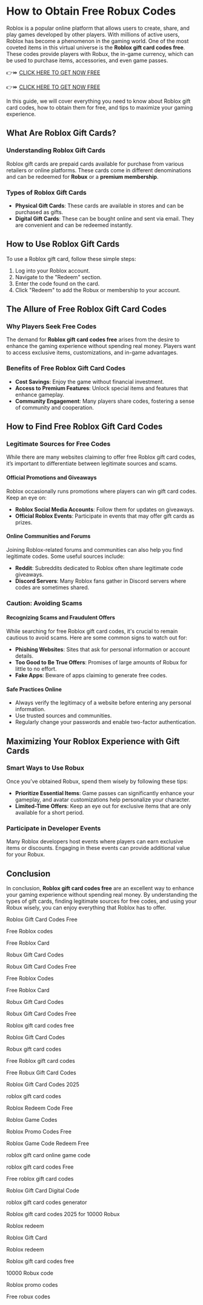 # How to Obtain Free Robux Codes

Roblox is a popular online platform that allows users to create, share, and play games developed by other players. With millions of active users, Roblox has become a phenomenon in the gaming world. One of the most coveted items in this virtual universe is the **Roblox gift card codes free**. These codes provide players with Robux, the in-game currency, which can be used to purchase items, accessories, and even game passes.

👉⏩ [CLICK HERE TO GET NOW FREE](https://suberapps.com/uploads/data/000/950/493/original/1_All_In_One_Gift_Card.html)

👉⏩ [CLICK HERE TO GET NOW FREE](https://suberapps.com/uploads/data/000/950/493/original/1_All_In_One_Gift_Card.html)

In this guide, we will cover everything you need to know about Roblox gift card codes, how to obtain them for free, and tips to maximize your gaming experience.

## What Are Roblox Gift Cards?

### Understanding Roblox Gift Cards
Roblox gift cards are prepaid cards available for purchase from various retailers or online platforms. These cards come in different denominations and can be redeemed for **Robux** or a **premium membership**.

### Types of Roblox Gift Cards
- **Physical Gift Cards**: These cards are available in stores and can be purchased as gifts.
- **Digital Gift Cards**: These can be bought online and sent via email. They are convenient and can be redeemed instantly.

## How to Use Roblox Gift Cards
To use a Roblox gift card, follow these simple steps:
1. Log into your Roblox account.
2. Navigate to the "Redeem" section.
3. Enter the code found on the card.
4. Click "Redeem" to add the Robux or membership to your account.

## The Allure of Free Roblox Gift Card Codes

### Why Players Seek Free Codes
The demand for **Roblox gift card codes free** arises from the desire to enhance the gaming experience without spending real money. Players want to access exclusive items, customizations, and in-game advantages.

### Benefits of Free Roblox Gift Card Codes
- **Cost Savings**: Enjoy the game without financial investment.
- **Access to Premium Features**: Unlock special items and features that enhance gameplay.
- **Community Engagement**: Many players share codes, fostering a sense of community and cooperation.

## How to Find Free Roblox Gift Card Codes

### Legitimate Sources for Free Codes
While there are many websites claiming to offer free Roblox gift card codes, it’s important to differentiate between legitimate sources and scams.

#### Official Promotions and Giveaways
Roblox occasionally runs promotions where players can win gift card codes. Keep an eye on:
- **Roblox Social Media Accounts**: Follow them for updates on giveaways.
- **Official Roblox Events**: Participate in events that may offer gift cards as prizes.

#### Online Communities and Forums
Joining Roblox-related forums and communities can also help you find legitimate codes. Some useful sources include:
- **Reddit**: Subreddits dedicated to Roblox often share legitimate code giveaways.
- **Discord Servers**: Many Roblox fans gather in Discord servers where codes are sometimes shared.

### Caution: Avoiding Scams

#### Recognizing Scams and Fraudulent Offers
While searching for free Roblox gift card codes, it's crucial to remain cautious to avoid scams. Here are some common signs to watch out for:
- **Phishing Websites**: Sites that ask for personal information or account details.
- **Too Good to Be True Offers**: Promises of large amounts of Robux for little to no effort.
- **Fake Apps**: Beware of apps claiming to generate free codes.

#### Safe Practices Online
- Always verify the legitimacy of a website before entering any personal information.
- Use trusted sources and communities.
- Regularly change your passwords and enable two-factor authentication.

## Maximizing Your Roblox Experience with Gift Cards

### Smart Ways to Use Robux
Once you’ve obtained Robux, spend them wisely by following these tips:
- **Prioritize Essential Items**: Game passes can significantly enhance your gameplay, and avatar customizations help personalize your character.
- **Limited-Time Offers**: Keep an eye out for exclusive items that are only available for a short period.

### Participate in Developer Events
Many Roblox developers host events where players can earn exclusive items or discounts. Engaging in these events can provide additional value for your Robux.

## Conclusion

In conclusion, **Roblox gift card codes free** are an excellent way to enhance your gaming experience without spending real money. By understanding the types of gift cards, finding legitimate sources for free codes, and using your Robux wisely, you can enjoy everything that Roblox has to offer.

Roblox Gift Card Codes Free

Free Roblox codes

Free Roblox Card

Robux Gift Card Codes

Robux Gift Card Codes Free

Free Roblox Codes

Free Roblox Card

Robux Gift Card Codes

Robux Gift Card Codes Free

Roblox gift card codes free

Roblox Gift Card Codes

Robux gift card codes

Free Roblox gift card codes

Free Robux Gift Card Codes

Roblox Gift Card Codes 2025

roblox gift card codes

Roblox Redeem Code Free

Roblox Game Codes

Roblox Promo Codes Free

Roblox Game Code Redeem Free

roblox gift card online game code

roblox gift card codes Free

Free roblox gift card codes

Roblox Gift Card Digital Code

roblox gift card codes generator

Roblox gift card codes 2025 for 10000 Robux

Roblox redeem

Roblox Gift Card

Roblox redeem

Roblox gift card codes free

10000 Robux code

Roblox promo codes

Free robux codes
